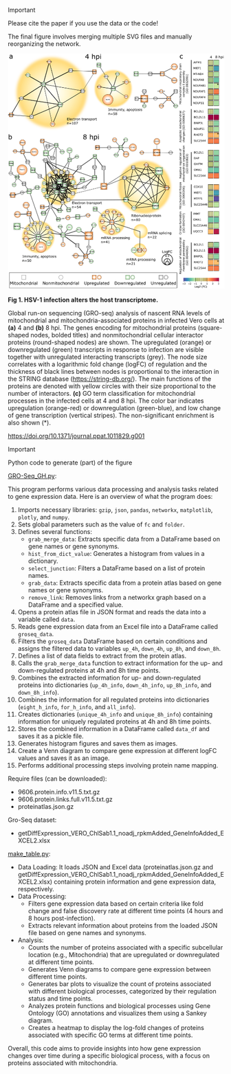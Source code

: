 > [!IMPORTANT]
> Please cite the paper if you use the data or the code!


The final figure involves merging multiple SVG files and manually reorganizing the network.

![Figure 1, Low definition](https://github.com/leclercsimon74/2024_mito-HSV_paper/blob/main/Figure%201/Figure1_v2_LD.png)

**Fig 1. HSV-1 infection alters the host transcriptome.**

Global run-on sequencing (GRO-seq) analysis of nascent RNA levels of mitochondrial and mitochondria-associated proteins in infected Vero cells at **(a)** 4 and **(b)** 8 hpi. The genes encoding for mitochondrial proteins (square-shaped nodes, bolded titles) and nonmitochondrial cellular interactor proteins (round-shaped nodes) are shown. The upregulated (orange) or downregulated (green) transcripts in response to infection are visible together with unregulated interacting transcripts (grey). The node size correlates with a logarithmic fold change (logFC) of regulation and the thickness of black lines between nodes is proportional to the interaction in the STRING database (https://string-db.org/). The main functions of the proteins are denoted with yellow circles with their size proportional to the number of interactors. **(c)** GO term classification for mitochondrial processes in the infected cells at 4 and 8 hpi. The color bar indicates upregulation (orange-red) or downregulation (green-blue), and low change of gene transcription (vertical stripes). The non-significant enrichment is also shown (*).

https://doi.org/10.1371/journal.ppat.1011829.g001

> [!IMPORTANT]
> Python code to generate (part) of the figure

[GRO-Seq_GH.py](GRO-Seq_GH.py):

This program performs various data processing and analysis tasks related to gene expression data. Here is an overview of what the program does:

1. Imports necessary libraries: `gzip`, `json`, `pandas`, `networkx`, `matplotlib`, `plotly`, and `numpy`.
2. Sets global parameters such as the value of `fc` and `folder`.
3. Defines several functions:
   - `grab_merge_data`: Extracts specific data from a DataFrame based on gene names or gene synonyms.
   - `hist_from_dict_value`: Generates a histogram from values in a dictionary.
   - `select_junction`: Filters a DataFrame based on a list of protein names.
   - `grab_data`: Extracts specific data from a protein atlas based on gene names or gene synonyms.
   - `remove_link`: Removes links from a networkx graph based on a DataFrame and a specified value.
4. Opens a protein atlas file in JSON format and reads the data into a variable called `data`.
5. Reads gene expression data from an Excel file into a DataFrame called `groseq_data`.
6. Filters the `groseq_data` DataFrame based on certain conditions and assigns the filtered data to variables `up_4h`, `down_4h`, `up_8h`, and `down_8h`.
7. Defines a list of data fields to extract from the protein atlas.
8. Calls the `grab_merge_data` function to extract information for the up- and down-regulated proteins at 4h and 8h time points.
9. Combines the extracted information for up- and down-regulated proteins into dictionaries (`up_4h_info`, `down_4h_info`, `up_8h_info`, and `down_8h_info`).
10. Combines the information for all regulated proteins into dictionaries (`eight_h_info`, `for_h_info`, and `all_info`).
11. Creates dictionaries (`unique_4h_info` and `unique_8h_info`) containing information for uniquely regulated proteins at 4h and 8h time points.
12. Stores the combined information in a DataFrame called `data_df` and saves it as a pickle file.
13. Generates histogram figures and saves them as images.
14. Create a Venn diagram to compare gene expression at different logFC values and saves it as an image.
15. Performs additional processing steps involving protein name mapping.

Require files (can be downloaded):
- 9606.protein.info.v11.5.txt.gz
- 9606.protein.links.full.v11.5.txt.gz
- proteinatlas.json.gz

Gro-Seq dataset:
- getDiffExpression_VERO_ChlSab1.1_noadj_rpkmAdded_GeneInfoAdded_EXCEL2.xlsx

[make_table.py](make_table.py):

- Data Loading: It loads JSON and Excel data (proteinatlas.json.gz and getDiffExpression_VERO_ChlSab1.1_noadj_rpkmAdded_GeneInfoAdded_EXCEL2.xlsx) containing protein information and gene expression data, respectively.
- Data Processing:
   - Filters gene expression data based on certain criteria like fold change and false discovery rate at different time points (4 hours and 8 hours post-infection).
   - Extracts relevant information about proteins from the loaded JSON file based on gene names and synonyms.
- Analysis:
   - Counts the number of proteins associated with a specific subcellular location (e.g., Mitochondria) that are upregulated or downregulated at different time points.
   - Generates Venn diagrams to compare gene expression between different time points.
   - Generates bar plots to visualize the count of proteins associated with different biological processes, categorized by their regulation status and time points.
   - Analyzes protein functions and biological processes using Gene Ontology (GO) annotations and visualizes them using a Sankey diagram.
   - Creates a heatmap to display the log-fold changes of proteins associated with specific GO terms at different time points.

Overall, this code aims to provide insights into how gene expression changes over time during a specific biological process, with a focus on proteins associated with mitochondria.
